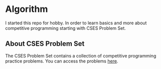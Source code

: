 # Algorithm
I started this repo for hobby. In order to learn basics and more about competitive programming starting with CSES Problem Set.
## About CSES Problem Set
The CSES Problem Set contains a collection of competitive programming practice problems. You can access the problems [here](https://cses.fi/problemset/).
